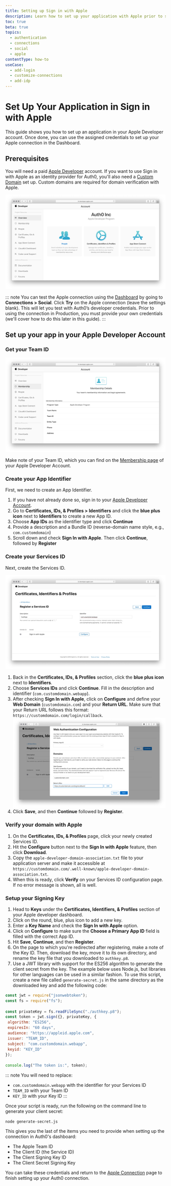 ```yaml
---
title: Setting up Sign in with Apple
description: Learn how to set up your application with Apple prior to setting up your Apple connection at Auth0.
toc: true
beta: true
topics:
  - authentication
  - connections
  - social
  - apple
contentType: how-to
useCase:
  - add-login
  - customize-connections
  - add-idp
---
```

# Set Up Your Application in Sign in with Apple

This guide shows you how to set up an application in your Apple Developer account. Once done, you can use the assigned credentials to set up your Apple connection in the Dashboard.

## Prerequisites

You will need a paid [Apple Developer](https://developer.apple.com/programs/) account. If you want to use Sign in with Apple as an identity provider for Auth0, you'll also need a [Custom Domain](/custom-domains) set up. Custom domains are required for domain verification with Apple.

![Developer Program](/media/articles/connections/social/apple/apple-developerprogram.jpg)

::: note
You can test the Apple connection using the [Dashboard](${manage_url}) by going to **Connections > Social**. Click **Try** on the Apple connection (leave the settings blank). This will let you test with Auth0’s developer credentials. Prior to using the connection in Production, you must provide your own credentials (we'll cover how to do this later in this guide).
:::

## Set up your app in your Apple Developer Account

### Get your Team ID

![Membership Page](/media/articles/connections/social/apple/apple-membership.jpg)

Make note of your Team ID, which you can find on the [Membership page](https://developer.apple.com/account/#/membership/) of your Apple Developer Account.

### Create your App Identifier

First, we need to create an App Identifier.

1. If you have not already done so, sign in to your [Apple Developer Account](https://developer.apple.com/account/#/overview/).
1. Go to **Certificates, IDs, & Profiles > Identifiers** and click the **blue plus icon** next to **Identifiers** to create a new App ID.
1. Choose **App IDs** as the identifier type and click **Continue**
1. Provide a description and a Bundle ID (reverse-domain name style, e.g., `com.customdomain`)
1. Scroll down and check **Sign In with Apple**. Then click **Continue**, followed by **Register**

### Create your Services ID

Next, create the Services ID.

![Register Services ID](/media/articles/connections/social/apple/apple-registerservicesid.jpg)

1. Back in the **Certificates, IDs, & Profiles** section, click the **blue plus icon** next to **Identifiers**.
1. Choose **Services IDs** and click **Continue**. Fill in the description and identifier (`com.customdomain.webapp`).
1. After checking **Sign In with Apple**, click on **Configure** and define your **Web Domain** (`customdomain.com`) and your **Return URL**. Make sure that your Return URL follows this format: `https://customdomain.com/login/callback`.
  ![Configure URLs](/media/articles/connections/social/apple/apple-configureurls.jpg)
1. Click **Save**, and then **Continue** followed by **Register**.

### Verify your domain with Apple

1. On the **Certificates, IDs, & Profiles** page, click your newly created Services ID.
1. Hit the **Configure** button next to the **Sign In with Apple** feature, then click **Download**.
1. Copy the `apple-developer-domain-association.txt` file to your application server and make it accessible at `https://customdomain.com/.well-known/apple-developer-domain-association.txt`.
1. When this is ready, click **Verify** on your Services ID configuration page. If no error message is shown, all is well.

### Setup your Signing Key

1. Head to **Keys** under the **Certificates, Identifiers, & Profiles** section of your Apple developer dashboard.
1. Click on the round, blue, plus icon to add a new key.
1. Enter a **Key Name** and check the **Sign In with Apple** option.
1. Click on **Configure** to make sure the **Choose a Primary App ID** field is filled with the correct App ID.
1. Hit **Save**, **Continue**, and then **Register**.
1. On the page to which you're redirected after registering, make a note of the Key ID. Then, download the key, move it to its own directory, and rename the key file that you downloaded to `authkey.p8`. 
1. Use a JWT library with support for the ES256 algorithm to generate the client secret from the key. The example below uses Node.js, but libraries for other languages can be used in a similar fashion. To use this script, create a new file called `generate-secret.js` in the same directory as the downloaded key and add the following code:

```js
const jwt = require("jsonwebtoken");
const fs = require("fs");

const privateKey = fs.readFileSync("./authkey.p8");
const token = jwt.sign({}, privateKey, {
 algorithm: "ES256",
 expiresIn: "60 days",
 audience: "https://appleid.apple.com",
 issuer: "TEAM_ID",
 subject: "com.customdomain.webapp",
 keyid: "KEY_ID"
});

console.log("The token is:", token);
```

::: note
You will need to replace:

* `com.customdomain.webapp` with the identifier for your Services ID
* `TEAM_ID` with your Team ID
* `KEY_ID` with your Key ID
:::

Once your script is ready, run the following on the command line to generate your client secret:

`node generate-secret.js`

This gives you the last of the items you need to provide when setting up the connection in Auth0's dashboard: 

* The Apple Team ID
* The Client ID (the Service ID)
* The Client Signing Key ID
* The Client Secret Signing Key

You can take these credentials and return to the [Apple Connection](/connections/social/apple) page to finish setting up your Auth0 connection.
